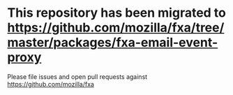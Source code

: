 # This repository has been migrated to https://github.com/mozilla/fxa/tree/master/packages/fxa-email-event-proxy

Please file issues and open pull requests against https://github.com/mozilla/fxa
